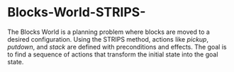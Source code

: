 # Blocks-World-STRIPS-
The Blocks World is a planning problem where blocks are moved to a desired configuration. Using the STRIPS method, actions like *pickup*, *putdown*, and *stack* are defined with preconditions and effects. The goal is to find a sequence of actions that transform the initial state into the goal state.
